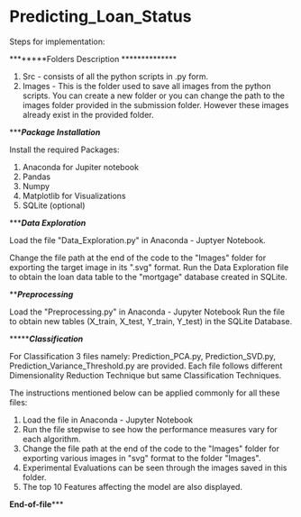 # Predicting_Loan_Status

Steps for implementation:

********Folders Description **************

1. Src - consists of all the python scripts in .py form.
2. Images - This is the folder used to save all images from the python scripts.
	    You can create a new folder or you can change the path to the images folder provided in the submission folder.
	    However these images already exist in the provided folder.
  
************Package Installation*********

Install the required Packages:

1. Anaconda for Jupiter notebook
2. Pandas
3. Numpy
4. Matplotlib for Visualizations
5. SQLite (optional)

**************Data Exploration***********

Load the file "Data_Exploration.py" in Anaconda - Juptyer Notebook.

Change the file path at the end of the code to the "Images" folder for exporting the target image in its ".svg" format.
Run the Data Exploration file to obtain the loan data table to the "mortgage" database created in SQLite.

***************Preprocessing*************

Load the "Preprocessing.py" in Anaconda - Jupyter Notebook
Run the file to obtain new tables (X_train, X_test, Y_train, Y_test) in the SQLite Database. 

****************Classification***********

For Classification 3 files namely: Prediction_PCA.py, Prediction_SVD.py, Prediction_Variance_Threshold.py are provided.
Each file follows different Dimensionality Reduction Technique but same Classification Techniques.

The instructions mentioned below can be applied commonly for all these files:

1. Load the file in Anaconda - Jupyter Notebook
2. Run the file stepwise to see how the performance measures vary for each algorithm.
3. Change the file path at the end of the code to the "Images" folder for exporting various images in "svg" format to the folder "Images".
4. Experimental Evaluations can be seen through the images saved in this folder.
5. The top 10 Features affecting the model are also displayed.

**********End-of-file*************


